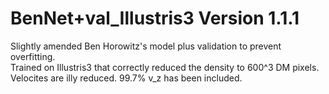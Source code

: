 # BenNet+val_Illustris3 Version 1.1.1
Slightly amended Ben Horowitz's model plus validation to prevent overfitting.  
Trained on Illustris3 that correctly reduced the density to 600^3 DM pixels.  
Velocites are illy reduced.
99.7% v_z has been included.  
